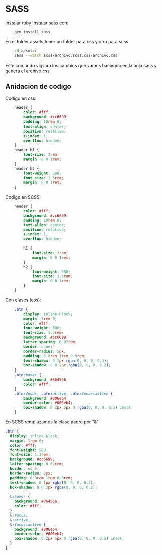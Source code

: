 # SASS
Instalar ruby
Instalar sass con:
```bash
    gem install sass
```
En el folder assets tener un folder para css y otro para scss

```bash
    cd assets/
    sass --watch scss/archivo.scss:css/archivo.css
```
Este comando vigilara los cambios que vamos haciendo en la hoja sass y genera el archivo css.

## Anidacion de codigo
Codigo en css:
```css
    header {
        color: #fff;
        background: #cc6699;
        padding: 10rem 0;
        text-align: center;
        position: relative;
        z-index: 1;
        overflow: hidden;
    }
    header h1 {
        font-size: 3rem;
        margin: 0 0 1rem;
    }
    header h2 {
        font-weight: 300;
        font-size: 1.5rem;
        margin: 0 0 1rem;
    }
```
Codigo en SCSS:
```scss
    header {
        color: #fff;
        background: #cc6699;
        padding: 10rem 0;
        text-align: center;
        position: relative;
        z-index: 1;
        overflow: hidden;

        h1 {
            font-size: 3rem;
            margin: 0 0 1rem;
        }
        h2 {
            font-weight: 300;
            font-size: 1.5rem;
            margin: 0 0 1rem;
        }
    }
```
Con clases (css):
```CSS
    .btn {
        display: inline-block;
        margin: 1rem 0;
        color: #fff;
        font-weight: 500;
        font-size: 1.3rem;
        background: #cc6699;
        letter-spacing: 0.02rem;
        border: none;
        border-radius: 5px;
        padding: 0.8rem 1rem 0.9rem;
        text-shadow: 0 1px rgba(0, 0, 0, 0.3);
        box-shadow: 0 0 2px rgba(0, 0, 0, 0.2);
    }
    .btn:hover {
        background: #864566;
        color: #fff;
    }
    .btn:focus, .btn:active, .btn:focus:active {
        background: #006eb4;
        border-color: #006eb4;
        box-shadow: 0 2px 5px 0 rgba(0, 0, 0, 0.5) inset;
    }
```
En SCSS remplazamos la clase padre por "&"
```SCSS
.btn {
  display: inline-block;
  margin: 1rem 0;
  color: #fff;
  font-weight: 500;
  font-size: 1.3rem;
  background: #cc6699;
  letter-spacing: 0.02rem;
  border: none;
  border-radius: 5px;
  padding: 0.8rem 1rem 0.9rem;
  text-shadow: 0 1px rgba(0, 0, 0, 0.3);
  box-shadow: 0 0 2px rgba(0, 0, 0, 0.2);

  &:hover {
    background: #864566;
    color: #fff;
  }
  &:focus,
  &:active,
  &:focus:active {
    background: #006eb4;
    border-color: #006eb4;
    box-shadow: 0 2px 5px 0 rgba(0, 0, 0, 0.5) inset;
  }
}
```
